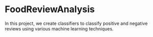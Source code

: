 # FoodReviewAnalysis
In this project, we create classifiers to classify positive and negative reviews using various machine learning techniques.
